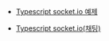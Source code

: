 * [Typescript socket.io 예제](https://github.com/ckdqja135/Typescript-restful-starter/blob/master/mdfile/2020-04-14/socket.io.md)

* [Typescript socket.io(채팅)](https://github.com/ckdqja135/Typescript-restful-starter/blob/master/mdfile/2020-04-14/Socket.io.md)
